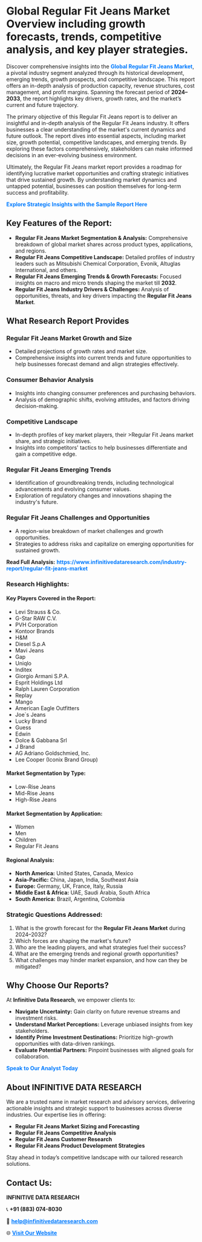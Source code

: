 <h1>Global Regular Fit Jeans Market Overview including growth forecasts, trends, competitive analysis, and key player strategies.</h1>
<p>
Discover comprehensive insights into the 
<a href="https://www.infinitivedataresearch.com/industry-report/regular-fit-jeans-market" rel="dofollow" style="color: #007BFF; text-decoration: none;"><strong>Global Regular Fit Jeans Market</strong></a>, a pivotal industry segment analyzed through its historical development, emerging trends, growth prospects, and competitive landscape. This report offers an in-depth analysis of production capacity, revenue structures, cost management, and profit margins. Spanning the forecast period of <strong>2024–2033</strong>, the report highlights key drivers, growth rates, and the market’s current and future trajectory.
</p>
<p>
The primary objective of this Regular Fit Jeans report is to deliver an insightful and in-depth analysis of the Regular Fit Jeans industry. It offers businesses a clear understanding of the market's current dynamics and future outlook. The report dives into essential aspects, including market size, growth potential, competitive landscapes, and emerging trends. By exploring these factors comprehensively, stakeholders can make informed decisions in an ever-evolving business environment.
</p>
<p>
Ultimately, the Regular Fit Jeans market report provides a roadmap for identifying lucrative market opportunities and crafting strategic initiatives that drive sustained growth. By understanding market dynamics and untapped potential, businesses can position themselves for long-term success and profitability.
</p>
<p>
<a href="https://www.infinitivedataresearch.com/request-sample/reportId=107710" style="color: #007BFF; text-decoration: none;"><strong>Explore Strategic Insights with the Sample Report Here</strong></a>
</p>

<h2>Key Features of the Report:</h2>
<ul>
<li><strong>Regular Fit Jeans Market Segmentation & Analysis:</strong> Comprehensive breakdown of global market shares across product types, applications, and regions.</li>
<li><strong>Regular Fit Jeans Competitive Landscape:</strong> Detailed profiles of industry leaders such as Mitsubishi Chemical Corporation, Evonik, Altuglas International, and others.</li>
<li><strong>Regular Fit Jeans Emerging Trends & Growth Forecasts:</strong> Focused insights on macro and micro trends shaping the market till <strong>2032</strong>.</li>
<li><strong>Regular Fit Jeans Industry Drivers & Challenges:</strong> Analysis of opportunities, threats, and key drivers impacting the <strong>Regular Fit Jeans Market</strong>.</li>
</ul>

<h2>What Research Report Provides</h2>
<h3>Regular Fit Jeans Market Growth and Size</h3>
<ul>
<li>Detailed projections of growth rates and market size.</li>
<li>Comprehensive insights into current trends and future opportunities to help businesses forecast demand and align strategies effectively.</li>
</ul>

<h3>Consumer Behavior Analysis</h3>
<ul>
<li>Insights into changing consumer preferences and purchasing behaviors.</li>
<li>Analysis of demographic shifts, evolving attitudes, and factors driving decision-making.</li>
</ul>

<h3>Competitive Landscape</h3>
<ul>
<li>In-depth profiles of key market players, their >Regular Fit Jeans market share, and strategic initiatives.</li>
<li>Insights into competitors' tactics to help businesses differentiate and gain a competitive edge.</li>
</ul>

<h3>Regular Fit Jeans Emerging Trends</h3>
<ul>
<li>Identification of groundbreaking trends, including technological advancements and evolving consumer values.</li>
<li>Exploration of regulatory changes and innovations shaping the industry's future.</li>
</ul>

<h3>Regular Fit Jeans Challenges and Opportunities</h3>
<ul>
<li>A region-wise breakdown of market challenges and growth opportunities.</li>
<li>Strategies to address risks and capitalize on emerging opportunities for sustained growth.</li>
</ul>
<p><strong>Read Full Analysis:</strong> <a href="https://www.infinitivedataresearch.com/industry-report/regular-fit-jeans-market" rel="dofollow" style="color: #007BFF; text-decoration: none;"><strong>https://www.infinitivedataresearch.com/industry-report/regular-fit-jeans-market</strong></a></p>
<h3>Research Highlights:</h3>
<h4>Key Players Covered in the Report:</h4>
<ul><li>Levi Strauss &amp; Co.</li><li>G-Star RAW C.V.</li><li>PVH Corporation</li><li>Kontoor Brands</li><li>H&amp;M</li><li>Diesel S.p.A</li><li>Mavi Jeans</li><li>Gap</li><li>Uniqlo</li><li>Inditex</li><li>Giorgio Armani S.P.A.</li><li>Esprit Holdings Ltd</li><li>Ralph Lauren Corporation</li><li>Replay</li><li>Mango</li><li>American Eagle Outfitters</li><li>Joe`s Jeans</li><li>Lucky Brand</li><li>Guess</li><li>Edwin</li><li>Dolce &amp; Gabbana Srl</li><li>J Brand</li><li>AG Adriano Goldschmied, Inc.</li><li>Lee Cooper (Iconix Brand Group)</li></ul>
<h4>Market Segmentation by Type:</h4>
<ul><li>Low-Rise Jeans</li><li>Mid-Rise Jeans</li><li>High-Rise Jeans</li></ul>
<h4>Market Segmentation by Application:</h4>
<ul><li>Women</li><li>Men</li><li>Children</li><li>Regular Fit Jeans</li></ul>

<h4>Regional Analysis:</h4>
<ul>
<li><strong>North America:</strong> United States, Canada, Mexico</li>
<li><strong>Asia-Pacific:</strong> China, Japan, India, Southeast Asia</li>
<li><strong>Europe:</strong> Germany, UK, France, Italy, Russia</li>
<li><strong>Middle East & Africa:</strong> UAE, Saudi Arabia, South Africa</li>
<li><strong>South America:</strong> Brazil, Argentina, Colombia</li>
</ul>

<h3>Strategic Questions Addressed:</h3>
<ol>
<li>What is the growth forecast for the <strong>Regular Fit Jeans Market</strong> during 2024–2032?</li>
<li>Which forces are shaping the market's future?</li>
<li>Who are the leading players, and what strategies fuel their success?</li>
<li>What are the emerging trends and regional growth opportunities?</li>
<li>What challenges may hinder market expansion, and how can they be mitigated?</li>
</ol>

<h2>Why Choose Our Reports?</h2>
<p>At <strong>Infinitive Data Research</strong>, we empower clients to:</p>
<ul>
<li><strong>Navigate Uncertainty:</strong> Gain clarity on future revenue streams and investment risks.</li>
<li><strong>Understand Market Perceptions:</strong> Leverage unbiased insights from key stakeholders.</li>
<li><strong>Identify Prime Investment Destinations:</strong> Prioritize high-growth opportunities with data-driven rankings.</li>
<li><strong>Evaluate Potential Partners:</strong> Pinpoint businesses with aligned goals for collaboration.</li>
</ul>
<p><a href="https://www.infinitivedataresearch.com/industry-report/regular-fit-jeans-market" rel="dofollow" style="color: #007BFF; text-decoration: none;"><strong>Speak to Our Analyst Today</strong></a></p>

<h2>About INFINITIVE DATA RESEARCH</h2>
<p>We are a trusted name in market research and advisory services, delivering actionable insights and strategic support to businesses across diverse industries. Our expertise lies in offering:</p>
<ul>
<li><strong>Regular Fit Jeans Market Sizing and Forecasting</strong></li>
<li><strong>Regular Fit Jeans Competitive Analysis</strong></li>
<li><strong>Regular Fit Jeans Customer Research</strong></li>
<li><strong>Regular Fit Jeans Product Development Strategies</strong></li>
</ul>
<p>Stay ahead in today’s competitive landscape with our tailored research solutions.</p>

<h2>Contact Us:</h2>
<p><strong>INFINITIVE DATA RESEARCH</strong></p>
<p>📞 <strong>+91 (883) 074-8030</strong></p>
<p>📧 <strong><a href="mailto:help@infinitivedataresearch.com" style="color: #007BFF;">help@infinitivedataresearch.com</a></strong></p>
<p>🌐 <strong><a href="https://www.infinitivedataresearch.com" rel="dofollow" style="color: #007BFF;">Visit Our Website</a></strong></p>